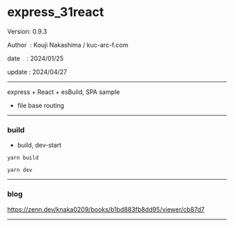 ﻿# express_31react

 Version: 0.9.3

 Author  : Kouji Nakashima / kuc-arc-f.com

 date    : 2024/01/25

 update : 2024/04/27

***

express + React + esBuild, SPA sample

* file base routing

***
### build

* build, dev-start

```
yarn build

yarn dev
```

***
### blog

https://zenn.dev/knaka0209/books/b1bd883fb8dd95/viewer/cb87d7

***

